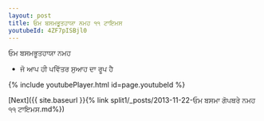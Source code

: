 ```yaml
---
layout: post
title: ਓਮ ਬਸਮਭੂਤਹਾਯਾ ਨਮਹ ੧੧ ਟਾਇਮਸ
youtubeId: 4ZF7pISBjl0
---
```

 
 
 ਓਮ ਬਸਮਭੂਤਹਾਯਾ ਨਮਹ  
 
 -  ਜੋ ਆਪ ਹੀ ਪਵਿੱਤਰ ਸੁਆਹ ਦਾ ਰੂਪ ਹੈ 
 
  
 
  
 
 
 
 
 
 


{% include youtubePlayer.html id=page.youtubeId %}
 
[Next]({{ site.baseurl }}{% link  split1/_posts/2013-11-22-ਓਮ ਬਸਮਾ ਗੋਪਥਰੇ ਨਮਹ ੧੧ ਟਾਇਮਸ.md%})
 

